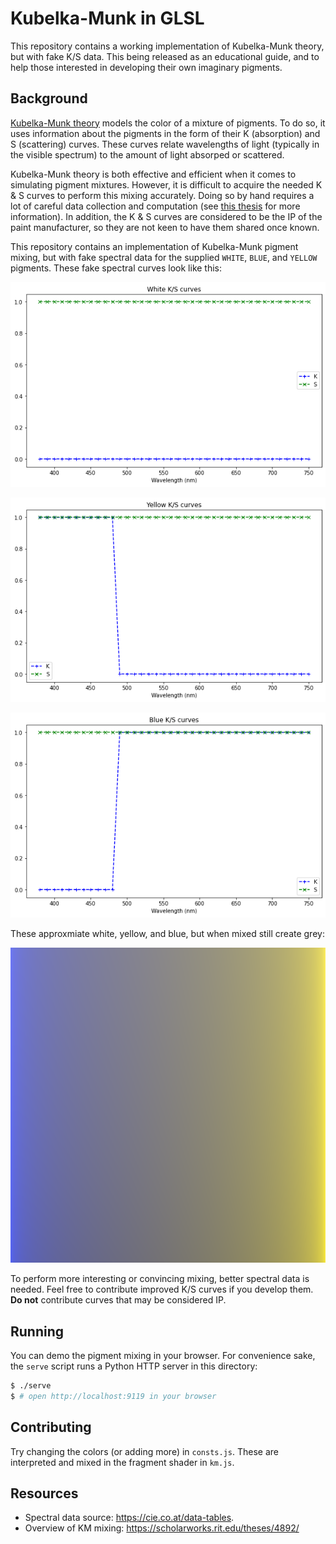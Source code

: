 # Kubelka-Munk in GLSL

This repository contains a working implementation of Kubelka-Munk theory, but
with fake K/S data. This being released as an educational guide, and to help
those interested in developing their own imaginary pigments.

## Background

[Kubelka-Munk theory](https://en.wikipedia.org/wiki/Kubelka%E2%80%93Munk_theory)
models the color of a mixture of pigments. To do so, it uses information about
the pigments in the form of their K (absorption) and S (scattering) curves.
These curves relate wavelengths of light (typically in the visible spectrum) to
the amount of light absorped or scattered.

Kubelka-Munk theory is both effective and efficient when it comes to simulating
pigment mixtures. However, it is difficult to acquire the needed K & S curves
to perform this mixing accurately. Doing so by hand requires a lot of careful
data collection and computation (see [this
thesis](https://scholarworks.rit.edu/theses/4892/) for more information). In
addition, the K & S curves are considered to be the IP of the paint
manufacturer, so they are not keen to have them shared once known.

This repository contains an implementation of Kubelka-Munk pigment mixing, but
with fake spectral data for the supplied `WHITE`, `BLUE`, and `YELLOW`
pigments. These fake spectral curves look like this:

![white_ks](/doc/white_ks.png)

![yellow_ks](/doc/yellow_ks.png)

![blue_ks](/doc/blue_ks.png)

These approxmiate white, yellow, and blue, but when mixed still create grey:

![mixture](/doc/mixture.png)

To perform more interesting or convincing mixing, better spectral data is
needed. Feel free to contribute improved K/S curves if you develop them. __Do
not__ contribute curves that may be considered IP.

## Running

You can demo the pigment mixing in your browser. For convenience sake, the
`serve` script runs a Python HTTP server in this directory:

```bash
$ ./serve
$ # open http://localhost:9119 in your browser
```

## Contributing

Try changing the colors (or adding more) in `consts.js`. These are interpreted
and mixed in the fragment shader in `km.js`.

## Resources

- Spectral data source: https://cie.co.at/data-tables.
- Overview of KM mixing: https://scholarworks.rit.edu/theses/4892/
